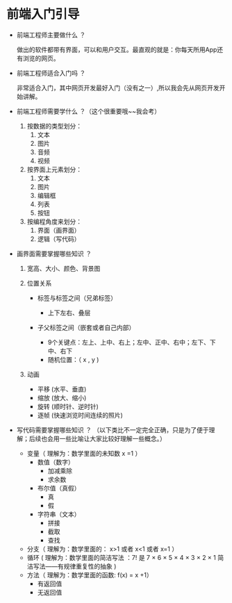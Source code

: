 

# 前端入门引导

- 前端工程师主要做什么 ？

  做出的软件都带有界面，可以和用户交互。最直观的就是：你每天所用App还有浏览的网页。

  

- 前端工程师适合入门吗 ？

  非常适合入门，其中网页开发最好入门（没有之一）,所以我会先从网页开发开始讲解。

  

- 前端工程师需要学什么 ？（这个很重要哦~~我会考）

  1. 按数据的类型划分：
     1. 文本
     2. 图片
     3. 音频
     4. 视频
  2. 按界面上元素划分：
     1. 文本
     2. 图片
     3. 编辑框
     4. 列表
     5. 按钮
  3. 按编程角度来划分：
     1. 界面（画界面）
     2. 逻辑（写代码）

- 画界面需要掌握哪些知识 ？

  1. 宽高、大小、颜色、背景图

  2. 位置关系

     - 标签与标签之间（兄弟标签）

       - 上下左右、叠层

     - 子父标签之间（嵌套或者自己内部）

       - 9个关键点：左上、上中、右上；左中、正中、右中；左下、下中、右下
       - 随机位置：（ x , y )
     
  3. 动画

     - 平移    (水平、垂直)
     - 缩放    (放大、缩小)
     - 旋转    (顺时针、逆时针)
     - 逐帧    (快速浏览时间连续的照片)

        

- 写代码需要掌握哪些知识 ？ （以下类比不一定完全正确，只是为了便于理解；后续也会用一些比喻让大家比较好理解一些概念。）

  - 变量（ 理解为：数学里面的未知数 x =1 ）
    - 数值（数字）
      - 加减乘除
      - 求余数
    - 布尔值（真假）
      - 真
      - 假
    - 字符串（文本）
      - 拼接
      - 截取
      - 查找
  - 分支（ 理解为：数学里面的： x>1 或者 x<1 或者 x=1 ）
  - 循环  ( 理解为：数学里面的简洁写法 ：7! 是 7 × 6 × 5 × 4 × 3 × 2 × 1 简洁写法——有规律重复性的抽象 )
  - 方法（ 理解为：数学里面的函数: f(x) = x +1）
    - 有返回值
    - 无返回值